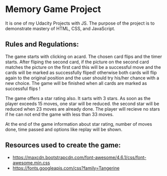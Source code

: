 # Memory Game Project
It is one of my Udacity Projects with JS. The purpose of the project is to demonstrate mastery of HTML, CSS, and JavaScript.

## Rules and Regulations:
The game starts with clicking on acard. The chosen card flips and the timer starts. After fliping the second card, if the picture on the second card matches the picture on the first card this will be a successful move and the cards will be marked as successfully fliped! otherwise both cards will flip again to the original position and the user should try his/her chance with a new choice. The game will be finished when all cards are marked as successful flips !

The game offers a star rating also. It sarts with 3 stars. As soon as the player exceeds 15 moves, one star will be reduced. the second star will be reduced when 23 moves are already done. The player will recieve no stars if he can not end the game with less than 33 moves.

At the end of the game information about star rating, number of moves done, time passed and options like replay will be shown.

## Resources used to create the game:
- https://maxcdn.bootstrapcdn.com/font-awesome/4.6.1/css/font-awesome.min.css
- https://fonts.googleapis.com/css?family=Tangerine
